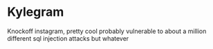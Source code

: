# Kylegram
Knockoff instagram, pretty cool
probably vulnerable to about a million different sql injection attacks but whatever
